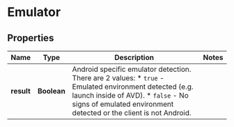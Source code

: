 

# Emulator


## Properties

| Name | Type | Description | Notes |
|------------ | ------------- | ------------- | -------------|
|**result** | **Boolean** | Android specific emulator detection. There are 2 values:    * `true` - Emulated environment detected (e.g. launch inside of AVD).    * `false` - No signs of emulated environment detected or the client is not Android.  |  |



